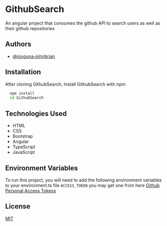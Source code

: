 
# GithubSearch

An angular project that consumes the github API to search users as well as their github repositories

## Authors

- [@njuguna-johnbrian](https://www.github.com/Njuguna-JohnBrian)


## Installation

After cloning GithubSearch, Install GithubSearch with npm 

```bash
  npm install  
  cd GithubSearch
```
## Technologies Used
* HTML 
* CSS
* Bootstrap
* Angular
* TypeScript
* JavaScript
## Environment Variables

To run this project, you will need to add the following environment variables to your environment.ts file
`ACCESS_TOKEN` you may get one from here  [Github Personal Access Tokens](https://github.com/settings/tokens)


## License

[MIT](https://choosealicense.com/licenses/mit/)



